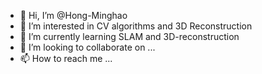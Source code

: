- 👋 Hi, I’m @Hong-Minghao
- 👀 I’m interested in CV algorithms and 3D Reconstruction
- 🌱 I’m currently learning SLAM and 3D-reconstruction
- 💞️ I’m looking to collaborate on ...
- 📫 How to reach me ...

<!---
Hong-Minghao/Hong-Minghao is a ✨ special ✨ repository because its `README.md` (this file) appears on your GitHub profile.
You can click the Preview link to take a look at your changes.
--->
